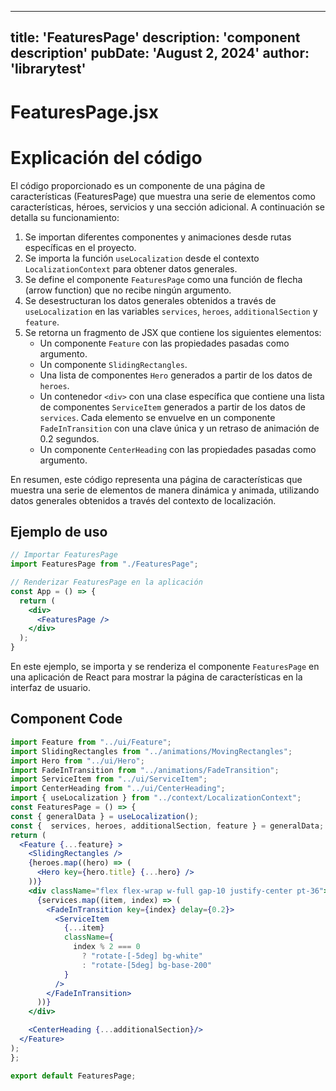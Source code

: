 ---
  title: 'FeaturesPage'
  description: 'component description'
  pubDate: 'August 2, 2024'
  author: 'librarytest'
  ---
  
  
  
  # FeaturesPage.jsx
  # Explicación del código

El código proporcionado es un componente de una página de características (FeaturesPage) que muestra una serie de elementos como características, héroes, servicios y una sección adicional. A continuación se detalla su funcionamiento:

1. Se importan diferentes componentes y animaciones desde rutas específicas en el proyecto.
2. Se importa la función `useLocalization` desde el contexto `LocalizationContext` para obtener datos generales.
3. Se define el componente `FeaturesPage` como una función de flecha (arrow function) que no recibe ningún argumento.
4. Se desestructuran los datos generales obtenidos a través de `useLocalization` en las variables `services`, `heroes`, `additionalSection` y `feature`.
5. Se retorna un fragmento de JSX que contiene los siguientes elementos:
   - Un componente `Feature` con las propiedades pasadas como argumento.
   - Un componente `SlidingRectangles`.
   - Una lista de componentes `Hero` generados a partir de los datos de `heroes`.
   - Un contenedor `<div>` con una clase específica que contiene una lista de componentes `ServiceItem` generados a partir de los datos de `services`. Cada elemento se envuelve en un componente `FadeInTransition` con una clave única y un retraso de animación de 0.2 segundos.
   - Un componente `CenterHeading` con las propiedades pasadas como argumento.

En resumen, este código representa una página de características que muestra una serie de elementos de manera dinámica y animada, utilizando datos generales obtenidos a través del contexto de localización.

## Ejemplo de uso

```jsx
// Importar FeaturesPage
import FeaturesPage from "./FeaturesPage";

// Renderizar FeaturesPage en la aplicación
const App = () => {
  return (
    <div>
      <FeaturesPage />
    </div>
  );
}
```

En este ejemplo, se importa y se renderiza el componente `FeaturesPage` en una aplicación de React para mostrar la página de características en la interfaz de usuario.
  
  ## Component Code
  ```jsx
  import Feature from "../ui/Feature";
import SlidingRectangles from "../animations/MovingRectangles";
import Hero from "../ui/Hero";
import FadeInTransition from "../animations/FadeTransition";
import ServiceItem from "../ui/ServiceItem";
import CenterHeading from "../ui/CenterHeading";
import { useLocalization } from "../context/LocalizationContext";
const FeaturesPage = () => {
  const { generalData } = useLocalization();
  const {  services, heroes, additionalSection, feature } = generalData;
  return (
    <Feature {...feature} >
      <SlidingRectangles />
      {heroes.map((hero) => (
        <Hero key={hero.title} {...hero} />
      ))}
      <div className="flex flex-wrap w-full gap-10 justify-center pt-36">
        {services.map((item, index) => (
          <FadeInTransition key={index} delay={0.2}>
            <ServiceItem
              {...item}
              className={
                index % 2 === 0
                  ? "rotate-[-5deg] bg-white"
                  : "rotate-[5deg] bg-base-200"
              }
            />
          </FadeInTransition>
        ))}
      </div>

      <CenterHeading {...additionalSection}/>
    </Feature>
  );
};

export default FeaturesPage;
  ```
  